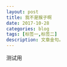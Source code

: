 ```yaml
---
layout: post
title: 我不是猴子啊
date: 2017-10-28
categories: blog
tags: [标签一,标签二]
description: 文章金句。
---
```


测试用













